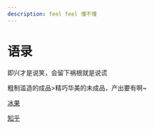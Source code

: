 ```yaml
---
description: feel feel 懂不懂
---
```


# 语录

即兴才是说笑，会留下祸根就是说谎

粗制滥造的成品&gt;精巧华美的未成品，产出要有啊~

[冰果](https://book.douban.com/review/6529274/)

[知乎](https://www.zhihu.com/question/52100019/answer/178731122)


